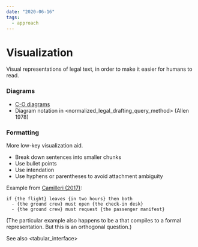 ```yaml
---
date: "2020-06-16"
tags:
  - approach
---
```


# Visualization

Visual representations of legal text, in order to make it easier for humans to read.

### Diagrams

- [C-O diagrams](http://www.cse.chalmers.se/~gersch/scc2010.pdf)
- Diagram notation in <normalized_legal_drafting_query_method> (Allen 1978)

### Formatting

More low-key visualization aid.
* Break down sentences into smaller chunks
* Use bullet points
* Use intendation
* Use hyphens or parentheses to avoid attachment ambiguity

Example from [Camilleri (2017)](https://gupea.ub.gu.se/bitstream/2077/53815/1/gupea_2077_53815_1.pdf):

```
if {the flight} leaves {in two hours} then both
  - {the ground crew} must open {the check-in desk}
  - {the ground crew} must request {the passenger manifest}
```

(The particular example also happens to be a <cnl> that compiles to a formal representation. But this is an orthogonal question.)

See also <tabular_interface>
